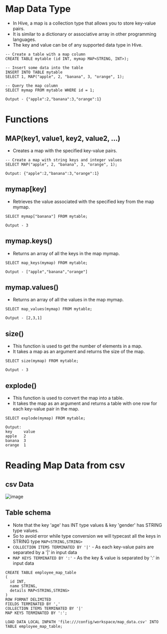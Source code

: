 # Map Data Type
- In Hive, a map is a collection type that allows you to store key-value pairs. 
- It is similar to a dictionary or associative array in other programming languages. 
- The key and value can be of any supported data type in Hive.
```
-- Create a table with a map column
CREATE TABLE mytable (id INT, mymap MAP<STRING, INT>);

-- Insert some data into the table
INSERT INTO TABLE mytable
SELECT 1, MAP("apple", 2, "banana", 3, "orange", 1);

-- Query the map column
SELECT mymap FROM mytable WHERE id = 1;
```
```
Output - {"apple":2,"banana":3,"orange":1}
```

# Functions

## MAP(key1, value1, key2, value2, ...)
- Creates a map with the specified key-value pairs.
```
-- Create a map with string keys and integer values
SELECT MAP("apple", 2, "banana", 3, "orange", 1);
```
```
Output: {"apple":2,"banana":3,"orange":1}
```

## mymap[key]
- Retrieves the value associated with the specified key from the map mymap.
```
SELECT mymap["banana"] FROM mytable;
```
```
Output - 3
```

## mymap.keys()
- Returns an array of all the keys in the map mymap.
```
SELECT map_keys(mymap) FROM mytable;
```
```
Output - ["apple","banana","orange"]
```

## mymap.values()
- Returns an array of all the values in the map mymap.
```
SELECT map_values(mymap) FROM mytable;
```
```
Output - [2,3,1]
```

## size()
- This function is used to get the number of elements in a map.
- It takes a map as an argument and returns the size of the map.
```
SELECT size(mymap) FROM mytable;
```
```
Output - 3
```

## explode()
- This function is used to convert the map into a table.
- It takes the map as an argument and returns a table with one row for each key-value pair in the map.
```
SELECT explode(mymap) FROM mytable;
```
```
Output:
key     value
apple   2
banana  3
orange  1
```

# Reading Map Data from csv
## csv Data
![image](https://user-images.githubusercontent.com/117569148/225037590-3fa9a68f-b5b8-4d78-b385-fea88693e2cf.png)

## Table schema
- Note that the key 'age' has INT type values & key 'gender' has STRING type values.
- So to avoid error while type conversion we will typecast all the keys in STRING type ```MAP<STRING,STRING>```
- ```COLLECTION ITEMS TERMINATED BY '|'``` - As each key-value pairs are separated by a '|' in input data
- ```MAP KEYS TERMINATED BY ':'``` - As the key & value is separated by ':' in input data
```
CREATE TABLE employee_map_table
(
  id INT,
  name STRING,
  details MAP<STRING,STRING>
)
ROW FORMAT DELIMITED
FIELDS TERMINATED BY ','
COLLECTION ITEMS TERMINATED BY '|'
MAP KEYS TERMINATED BY ':';
```
```
LOAD DATA LOCAL INPATH 'file:///config/workspace/map_data.csv' INTO TABLE employee_map_table;
```
